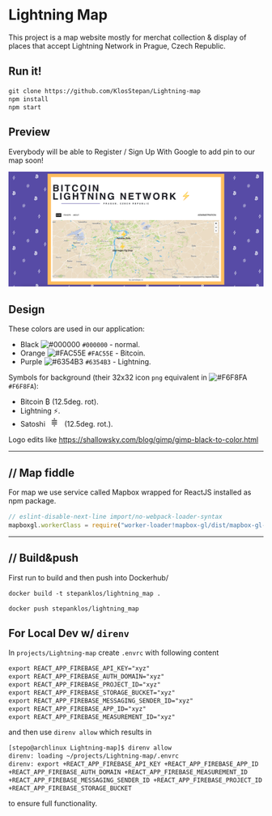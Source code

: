 # Lightning Map
This project is a map website mostly for merchat collection & display of places that accept Lightning Network in Prague, Czech Republic.  

## Run it!
```
git clone https://github.com/KlosStepan/Lightning-map
npm install
npm start
```
## Preview
Everybody will be able to Register / Sign Up With Google to add pin to our map soon! 
<p align="center">
  <img src="src/img/lnmap_preview3.png" alt="lnmap_preview"/>
</p>

## Design
These colors are used in our application: 
- Black ![#000000](https://via.placeholder.com/15/000000/000000?text=+) `#000000` - normal.
- Orange ![#FAC55E](https://via.placeholder.com/15/FAC55E/000000?text=+) `#FAC55E` - Bitcoin.
- Purple ![#6354B3](https://via.placeholder.com/15/6354B3/000000?text=+) `#6354B3` - Lightning.

Symbols for background (their 32x32 icon `png` equivalent in ![#F6F8FA](https://via.placeholder.com/15/F6F8FA/000000?text=+) `#F6F8FA`):
- Bitcoin ₿ (12.5deg. rot).
- Lightning ⚡.
- Satoshi <img src="src/img/sat.jpg" alt="alt text" width="30"/> (12.5deg. rot.).  

Logo edits like https://shallowsky.com/blog/gimp/gimp-black-to-color.html
___
## // Map fiddle
For map we use service called Mapbox wrapped for ReactJS installed as npm package. 
```jsx 
// eslint-disable-next-line import/no-webpack-loader-syntax   
mapboxgl.workerClass = require("worker-loader!mapbox-gl/dist/mapbox-gl-csp-worker").default;  
```

___ 
## // Build&push
First run to build and then push into Dockerhub/
```
docker build -t stepanklos/lightning_map .
```
```
docker push stepanklos/lightning_map
```

## For Local Dev w/ `direnv`  
In `projects/Lightning-map` create `.envrc` with following content
```
export REACT_APP_FIREBASE_API_KEY="xyz"
export REACT_APP_FIREBASE_AUTH_DOMAIN="xyz"
export REACT_APP_FIREBASE_PROJECT_ID="xyz"
export REACT_APP_FIREBASE_STORAGE_BUCKET="xyz"
export REACT_APP_FIREBASE_MESSAGING_SENDER_ID="xyz"
export REACT_APP_FIREBASE_APP_ID="xyz"
export REACT_APP_FIREBASE_MEASUREMENT_ID="xyz"
```  
and then use `direnv allow` which results in  
```
[stepo@archlinux Lightning-map]$ direnv allow
direnv: loading ~/projects/Lightning-map/.envrc
direnv: export +REACT_APP_FIREBASE_API_KEY +REACT_APP_FIREBASE_APP_ID +REACT_APP_FIREBASE_AUTH_DOMAIN +REACT_APP_FIREBASE_MEASUREMENT_ID +REACT_APP_FIREBASE_MESSAGING_SENDER_ID +REACT_APP_FIREBASE_PROJECT_ID +REACT_APP_FIREBASE_STORAGE_BUCKET
```  
to ensure full functionality.